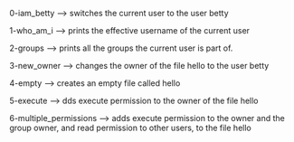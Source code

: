 0-iam_betty --> switches the current user to the user betty


1-who_am_i --> prints the effective username of the current user


2-groups --> prints all the groups the current user is part of.


3-new_owner --> changes the owner of the file hello to the user betty 


4-empty --> creates an empty file called hello


5-execute --> dds execute permission to the owner of the file hello



6-multiple_permissions --> adds execute permission to the owner and the group owner, and read permission to other users, to the file hello


